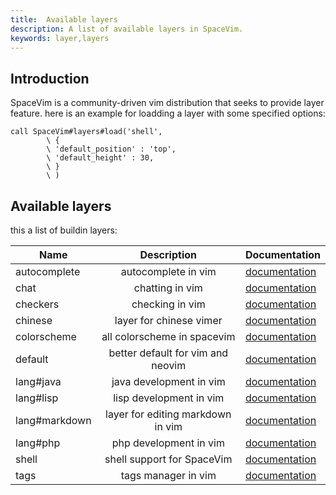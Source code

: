 ```yaml
---
title:  Available layers
description: A list of available layers in SpaceVim.
keywords: layer,layers
---
```


## Introduction

SpaceVim is a community-driven vim distribution that seeks to provide layer feature. here is an example for loadding a layer with some specified options:

```vim
call SpaceVim#layers#load('shell',
        \ {
        \ 'default_position' : 'top',
        \ 'default_height' : 30,
        \ }
        \ )
```

## Available layers

this a list of buildin layers:

| Name          |            Description            | Documentation                                              |
| ------------- | :-------------------------------: | ---------------------------------------------------------- |
| autocomplete  |        autocomplete in vim        | [documentation](https://spacevim.org/layers/autocomplete)  |
| chat          |          chatting in vim          | [documentation](https://spacevim.org/layers/chat)          |
| checkers      |          checking in vim          | [documentation](https://spacevim.org/layers/checkers)      |
| chinese       |      layer for  chinese vimer     | [documentation](https://spacevim.org/layers/chinese)       |
| colorscheme   |    all colorscheme in spacevim    | [documentation](https://spacevim.org/layers/colorscheme)   |
| default       | better default for vim and neovim | [documentation](https://spacevim.org/layers/default)       |
| lang#java     |      java development in vim      | [documentation](https://spacevim.org/layers/lang/java)     |
| lang#lisp     |      lisp development in vim      | [documentation](https://spacevim.org/layers/lang/lisp)     |
| lang#markdown | layer for editing markdown in vim | [documentation](https://spacevim.org/layers/lang/markdown) |
| lang#php      |       php development in vim      | [documentation](https://spacevim.org/layers/lang/php)      |
| shell         |     shell support for SpaceVim    | [documentation](https://spacevim.org/layers/shell)         |
| tags          |        tags manager in vim        | [documentation](https://spacevim.org/layers/tags)          |

